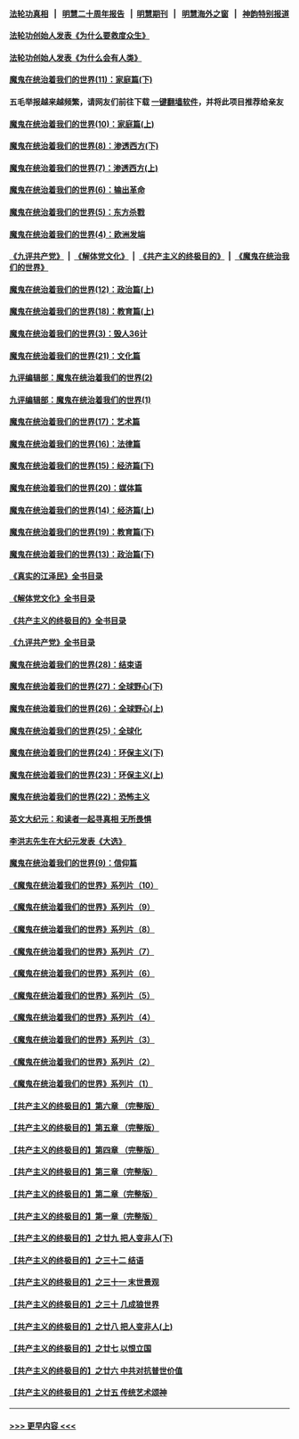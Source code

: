 #### [法轮功真相](https://github.com/gfw-breaker/truth/blob/master/README.md?t=0) &nbsp;&nbsp;|&nbsp;&nbsp; [明慧二十周年报告](https://github.com/gfw-breaker/mh-reports/blob/master/README.md?t=0) &nbsp;&nbsp;|&nbsp;&nbsp;[明慧期刊](https://github.com/gfw-breaker/mh-qikan) &nbsp;&nbsp;|&nbsp;&nbsp; [明慧海外之窗](https://github.com/gfw-breaker/mh-news/blob/master/README.md?t=0) &nbsp;&nbsp;|&nbsp;&nbsp; [神韵特别报道](https://github.com/gfw-breaker/mh-news/blob/master/shenyun.md?t=0)
#### [法轮功创始人发表《为什么要救度众生》](../pages/nsc422/n13975246.md?t=04220043) 
#### [法轮功创始人发表《为什么会有人类》](../pages/nsc422/n13912117.md?t=04220043) 
#### [魔鬼在统治着我们的世界(11)：家庭篇(下)](../pages/nsc422/n10440961.md?t=04220043) 
#### 五毛举报越来越频繁，请网友们前往下载 [一键翻墙软件](https://github.com/gfw-breaker/ssr-accounts)，并将此项目推荐给亲友
#### [魔鬼在统治着我们的世界(10)：家庭篇(上)](../pages/nsc422/n10435448.md?t=04220043) 
#### [魔鬼在统治着我们的世界(8)：渗透西方(下)](../pages/nsc422/n10429603.md?t=04220043) 
#### [魔鬼在统治着我们的世界(7)：渗透西方(上)](../pages/nsc422/n10426013.md?t=04220043) 
#### [魔鬼在统治着我们的世界(6)：输出革命](../pages/nsc422/n10421536.md?t=04220043) 
#### [魔鬼在统治着我们的世界(5)：东方杀戮](../pages/nsc422/n10417707.md?t=04220043) 
#### [魔鬼在统治着我们的世界(4)：欧洲发端](../pages/nsc422/n10414890.md?t=04220043) 
#### [《九评共产党》](https://github.com/begood0513/9ping.md/blob/master/README.md) &nbsp;|&nbsp; [《解体党文化》](../../../../jtdwh.md/blob/master/README.md)  &nbsp;|&nbsp; [《共产主义的终极目的》](../../../../gczydzjmd.md/blob/master/README.md) &nbsp;|&nbsp; [《魔鬼在统治我们的世界》](../../../../mgztzwmdsj.md/blob/master/README.md) 
#### [魔鬼在统治着我们的世界(12)：政治篇(上)](../pages/nsc422/n10444576.md?t=04220043) 
#### [魔鬼在统治着我们的世界(18)：教育篇(上)](../pages/nsc422/n10526970.md?t=04220043) 
#### [魔鬼在统治着我们的世界(3)：毁人36计](../pages/nsc422/n10411583.md?t=04220043) 
#### [魔鬼在统治着我们的世界(21)：文化篇](../pages/nsc422/n10597706.md?t=04220043) 
#### [九评编辑部：魔鬼在统治着我们的世界(2)](../pages/nsc422/n10410036.md?t=04220043) 
#### [九评编辑部：魔鬼在统治着我们的世界(1)](../pages/nsc422/n10406825.md?t=04220043) 
#### [魔鬼在统治着我们的世界(17)：艺术篇](../pages/nsc422/n10499093.md?t=04220043) 
#### [魔鬼在统治着我们的世界(16)：法律篇](../pages/nsc422/n10485969.md?t=04220043) 
#### [魔鬼在统治着我们的世界(15)：经济篇(下)](../pages/nsc422/n10469975.md?t=04220043) 
#### [魔鬼在统治着我们的世界(20)：媒体篇](../pages/nsc422/n10586579.md?t=04220043) 
#### [魔鬼在统治着我们的世界(14)：经济篇(上)](../pages/nsc422/n10457370.md?t=04220043) 
#### [魔鬼在统治着我们的世界(19)：教育篇(下)](../pages/nsc422/n10564808.md?t=04220043) 
#### [魔鬼在统治着我们的世界(13)：政治篇(下)](../pages/nsc422/n10448270.md?t=04220043) 
#### [《真实的江泽民》全书目录](../pages/nsc422/n13721399.md?t=04220043) 
#### [《解体党文化》全书目录](../pages/nsc422/n13721157.md?t=04220043) 
#### [《共产主义的终极目的》全书目录](../pages/nsc422/n13721048.md?t=04220043) 
#### [《九评共产党》全书目录](../pages/nsc422/n13708085.md?t=04220043) 
#### [魔鬼在统治着我们的世界(28)：结束语](../pages/nsc422/n10936246.md?t=04220043) 
#### [魔鬼在统治着我们的世界(27)：全球野心(下)](../pages/nsc422/n10928319.md?t=04220043) 
#### [魔鬼在统治着我们的世界(26)：全球野心(上)](../pages/nsc422/n10900318.md?t=04220043) 
#### [魔鬼在统治着我们的世界(25)：全球化](../pages/nsc422/n10788205.md?t=04220043) 
#### [魔鬼在统治着我们的世界(24)：环保主义(下)](../pages/nsc422/n10695307.md?t=04220043) 
#### [魔鬼在统治着我们的世界(23)：环保主义(上)](../pages/nsc422/n10688613.md?t=04220043) 
#### [魔鬼在统治着我们的世界(22)：恐怖主义](../pages/nsc422/n10614727.md?t=04220043) 
#### [英文大纪元：和读者一起寻真相 无所畏惧](../pages/nsc422/n12542027.md?t=04220043) 
#### [李洪志先生在大纪元发表《大选》](../pages/nsc422/n12534746.md?t=04220043) 
#### [魔鬼在统治着我们的世界(9)：信仰篇](../pages/nsc422/n10432159.md?t=04220043) 
#### [《魔鬼在统治着我们的世界》系列片（10）](../pages/nsc422/n12292670.md?t=04220043) 
#### [《魔鬼在统治着我们的世界》系列片（9）](../pages/nsc422/n12290859.md?t=04220043) 
#### [《魔鬼在统治着我们的世界》系列片（8）](../pages/nsc422/n12287445.md?t=04220043) 
#### [《魔鬼在统治着我们的世界》系列片（7）](../pages/nsc422/n12283425.md?t=04220043) 
#### [《魔鬼在统治着我们的世界》系列片（6）](../pages/nsc422/n12282314.md?t=04220043) 
#### [《魔鬼在统治着我们的世界》系列片（5）](../pages/nsc422/n12281419.md?t=04220043) 
#### [《魔鬼在统治着我们的世界》系列片（4）](../pages/nsc422/n12274024.md?t=04220043) 
#### [《魔鬼在统治着我们的世界》系列片（3）](../pages/nsc422/n12271322.md?t=04220043) 
#### [《魔鬼在统治着我们的世界》系列片（2）](../pages/nsc422/n12269049.md?t=04220043) 
#### [《魔鬼在统治着我们的世界》系列片（1）](../pages/nsc422/n12267575.md?t=04220043) 
#### [【共产主义的终极目的】第六章 （完整版）](../pages/nsc422/n11428913.md?t=04220043) 
#### [【共产主义的终极目的】第五章 （完整版）](../pages/nsc422/n11428912.md?t=04220043) 
#### [【共产主义的终极目的】第四章 （完整版）](../pages/nsc422/n11428907.md?t=04220043) 
#### [【共产主义的终极目的】第三章（完整版）](../pages/nsc422/n11428848.md?t=04220043) 
#### [【共产主义的终极目的】第二章（完整版）](../pages/nsc422/n11428831.md?t=04220043) 
#### [【共产主义的终极目的】第一章（完整版）](../pages/nsc422/n11417651.md?t=04220043) 
#### [【共产主义的终极目的】之廿九 把人变非人(下)](../pages/nsc422/n11344140.md?t=04220043) 
#### [【共产主义的终极目的】之三十二 结语](../pages/nsc422/n11360535.md?t=04220043) 
#### [【共产主义的终极目的】之三十一 末世景观](../pages/nsc422/n11351129.md?t=04220043) 
#### [【共产主义的终极目的】之三十 几成狼世界](../pages/nsc422/n11348280.md?t=04220043) 
#### [【共产主义的终极目的】之廿八 把人变非人(上)](../pages/nsc422/n11340492.md?t=04220043) 
#### [【共产主义的终极目的】之廿七 以恨立国](../pages/nsc422/n11336944.md?t=04220043) 
#### [【共产主义的终极目的】之廿六 中共对抗普世价值](../pages/nsc422/n11324785.md?t=04220043) 
#### [【共产主义的终极目的】之廿五 传统艺术颂神](../pages/nsc422/n11296396.md?t=04220043) 

----
#### [ >>> 更早内容 <<< ](../indexes/nsc422-earlier.md)
